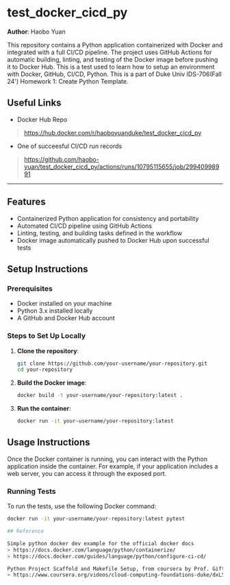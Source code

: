 # test_docker_cicd_py

**Author**: Haobo Yuan

This repository contains a Python application containerized with Docker and integrated with a full CI/CD pipeline. The project uses GitHub Actions for automatic building, linting, and testing of the Docker image before pushing it to Docker Hub. This is a test  used to learn how to setup an environment with Docker, GitHub, CI/CD, Python. This is a part of Duke Univ IDS-706(Fall 24') Homework 1: Create Python Template.

## Useful Links

- Docker Hub Repo
> https://hub.docker.com/r/haoboyuanduke/test_docker_cicd_py

- One of succeesful CI/CD run records
> https://github.com/haobo-yuan/test_docker_cicd_py/actions/runs/10795115655/job/29940998991

---

## Features
- Containerized Python application for consistency and portability
- Automated CI/CD pipeline using GitHub Actions
- Linting, testing, and building tasks defined in the workflow
- Docker image automatically pushed to Docker Hub upon successful tests

## Setup Instructions

### Prerequisites
- Docker installed on your machine
- Python 3.x installed locally
- A GitHub and Docker Hub account

### Steps to Set Up Locally

1. **Clone the repository**:
    ```bash
    git clone https://github.com/your-username/your-repository.git
    cd your-repository
    ```

2. **Build the Docker image**:
    ```bash
    docker build -t your-username/your-repository:latest .
    ```

3. **Run the container**:
    ```bash
    docker run -it your-username/your-repository:latest
    ```

## Usage Instructions

Once the Docker container is running, you can interact with the Python application inside the container. For example, if your application includes a web server, you can access it through the exposed port.

### Running Tests
To run the tests, use the following Docker command:
```bash
docker run -it your-username/your-repository:latest pytest

## Reference

Simple python docker dev example for the official docker docs
> https://docs.docker.com/language/python/containerize/
> https://docs.docker.com/guides/language/python/configure-ci-cd/

Python Project Scaffold and Makefile Setup, from coursera by Prof. Gift
> https://www.coursera.org/videos/cloud-computing-foundations-duke/dxL50?query=scaffold&source=search
